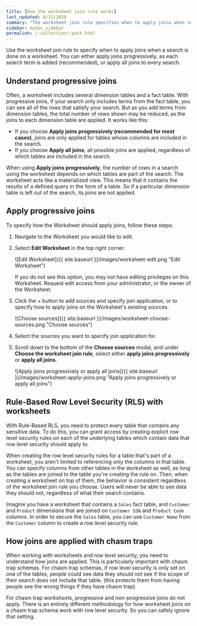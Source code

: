 ```yaml
---
title: [How the worksheet join rule works]
last_updated: 8/31/2020
summary: "The worksheet join rule specifies when to apply joins when searching on a worksheet."
sidebar: mydoc_sidebar
permalink: /:collection/:path.html
---
```

Use the worksheet join rule to specify when to apply joins when a search is done
on a worksheet. You can either apply joins progressively, as each search term is
added (recommended), or apply all joins to every search.

## Understand progressive joins

Often, a worksheet includes several dimension tables and a fact table. With
progressive joins, if your search only includes terms from the fact table,
you can see all of the rows that satisfy your search. But as you add terms from
dimension tables, the total number of rows shown may be reduced, as the joins to
each dimension table are applied. It works like this:

-   If you choose **Apply joins progressively (recommended for most cases)**, joins are only applied for tables whose columns are included in the search.
-   If you choose **Apply all joins**, all possible joins are applied, regardless of which tables are included in the search.

When using **Apply joins progressively**, the number of rows in a search using
the worksheet depends on which tables are part of the search. The worksheet acts
like a materialized view. This means that it contains the results of a defined
query in the form of a table. So if a particular dimension table is left out of
the search, its joins are not applied.

## Apply progressive joins

To specify how the Worksheet should apply joins, follow these steps:

1. Navigate to the Worksheet you would like to edit.

2. Select **Edit Worksheet** in the top right corner.

    ![Edit Worksheet]({{ site.baseurl }}/images/worksheet-edit.png "Edit Worksheet")

    If you do not see this option, you may not have editing privileges on this Worksheet. Request edit access from your administrator, or the owner of the Worksheet.

3. Click the + button to add sources and specify join application, or to specify how to apply joins on the Worksheet's existing sources.

    ![Choose sources]({{ site.baseurl }}/images/worksheet-choose-sources.png "Choose sources")

4. Select the sources you want to specify join application for.

5. Scroll down to the bottom of the **Choose sources** modal, and under **Choose the worksheet join rule**, select either **apply joins progressively** or **apply all joins**.

    ![Apply joins progressively or apply all joins]({{ site.baseurl }}/images/worksheet-apply-joins.png "Apply joins progressively or apply all joins")


## Rule-Based Row Level Security (RLS) with worksheets

With Rule-Based RLS, you need to protect every table that contains any sensitive
data. To do this, you can grant access by creating explicit row level security
rules on each of the underlying tables which contain data that row level
security should apply to.

When creating the row level security rules for a table that's part of a
worksheet, you aren't limited to referencing only the columns in that table. You
can specify columns from other tables in the worksheet as well, as long as the
tables are joined to the table you're creating the rule on. Then, when creating
a worksheet on top of them, the behavior is consistent regardless of the
worksheet join rule you choose. Users will never be able to see data they should
not, regardless of what their search contains.

Imagine you have a worksheet that contains a `Sales` fact table, and `Customer`
and `Product` dimensions that are joined on `Customer SSN` and `Product Code`
columns. In order to secure the `Sales` table, you can use `Customer Name` from
the `Customer` column to create a row level security rule.

## How joins are applied with chasm traps

When working with worksheets and row level security, you need to understand how
joins are applied. This is particularly important with chasm trap schemas. For
chasm trap schemas, if row level security is only set on one of the tables,
people could see data they should not see if the scope of their search does not
include that table. (this protects them from having people see the wrong things
if they have chasm trap).

For chasm trap _worksheets_, progressive and non-progressive joins do not apply.
There is an entirely different methodology for how worksheet joins on a chasm
trap schema work with row level security. So you can safely ignore that setting.
